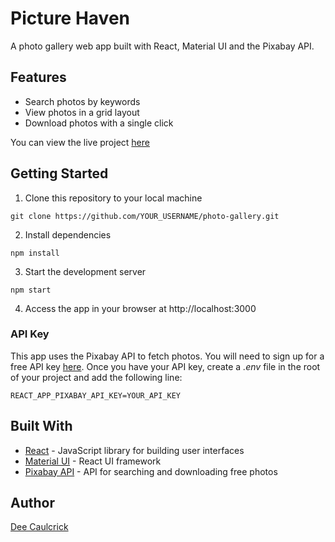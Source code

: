# Picture Haven
A photo gallery web app built with React, Material UI and the Pixabay API.

## Features
- Search photos by keywords
- View photos in a grid layout
- Download photos with a single click

You can view the live project [here](https://picturehaven-app.vercel.app/)

## Getting Started
1. Clone this repository to your local machine

`git clone https://github.com/YOUR_USERNAME/photo-gallery.git`

2. Install dependencies

`npm install`

3. Start the development server

`npm start`

4. Access the app in your browser at http://localhost:3000

### API Key
This app uses the Pixabay API to fetch photos. You will need to sign up for a free API key [here](https://pixabay.com/api/docs/). Once you have your API key, create a *.env* file in the root of your project and add the following line:

`REACT_APP_PIXABAY_API_KEY=YOUR_API_KEY`

## Built With
- [React](https://reactjs.org/) - JavaScript library for building user interfaces
- [Material UI](https://material-ui.com/) - React UI framework
- [Pixabay API](https://pixabay.com/api/docs/) - API for searching and downloading free photos

## Author
[Dee Caulcrick](github.com/deecaulcrick)
